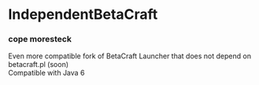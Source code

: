 # IndependentBetaCraft
### cope moresteck

Even more compatible fork of BetaCraft Launcher that does not depend on betacraft.pl (soon) <br/>
Compatible with Java 6